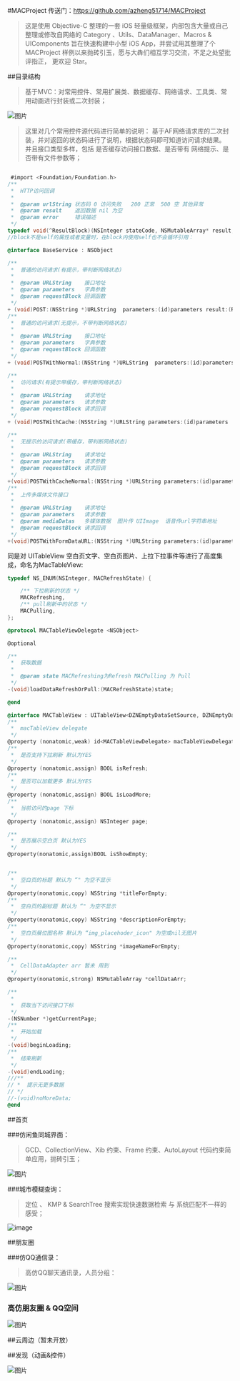 #MACProject
传送门：https://github.com/azheng51714/MACProject
>这是使用 Objective-C 整理的一套 iOS 轻量级框架，内部包含大量或自己整理或修改自网络的 Category 、Utils、DataManager、Macros & UIComponents 旨在快速构建中小型 iOS App，并尝试用其整理了个 MACProject 样例以来抛砖引玉，愿与大犇们相互学习交流，不足之处望批评指正， 更欢迎 Star。

##目录结构

>基于MVC：对常用控件、常用扩展类、数据缓存、网络请求、工具类、常用动画进行封装或二次封装；

![图片](http://upload-images.jianshu.io/upload_images/335970-d8e4adf25d641f3e.png?imageMogr2/auto-orient/strip%7CimageView2/2/w/1240)

> 这里对几个常用控件源代码进行简单的说明：
基于AF网络请求库的二次封装，并对返回的状态码进行了说明，根据状态码即可知道访问请求结果。
并且接口类型多样，包括 是否缓存访问接口数据、是否带有 网络提示、是否带有文件参数等；

```Objective-C

 #import <Foundation/Foundation.h>
/**
 *  HTTP访问回调
 *
 *  @param urlString 状态码 0 访问失败   200 正常  500 空 其他异常
 *  @param result    返回数据 nil 为空
 *  @param error     错误描述
 */
typedef void(^ResultBlock)(NSInteger stateCode, NSMutableArray* result, NSError *error);
//block不是self的属性或者变量时，在block内使用self也不会循环引用：

@interface BaseService : NSObject

/**
 *  普通的访问请求(有提示，带判断网络状态)
 *
 *  @param URLString    接口地址
 *  @param parameters   字典参数
 *  @param requestBlock 回调函数
 */
+ (void)POST:(NSString *)URLString  parameters:(id)parameters result:(ResultBlock)requestBlock;
/**
 *  普通的访问请求(无提示，不带判断网络状态)
 *
 *  @param URLString    接口地址
 *  @param parameters   字典参数
 *  @param requestBlock 回调函数
 */
+ (void)POSTWithNormal:(NSString *)URLString  parameters:(id)parameters result:(ResultBlock)requestBlock;

/**
 *  访问请求(有提示带缓存，带判断网络状态)
 *
 *  @param URLString    请求地址
 *  @param parameters   请求参数
 *  @param requestBlock 请求回调
 */
+ (void)POSTWithCache:(NSString *)URLString parameters:(id)parameters  completionBlock:(ResultBlock)requestBlock;

/**
 *  无提示的访问请求(带缓存，带判断网络状态)
 *
 *  @param URLString    请求地址
 *  @param parameters   请求参数
 *  @param requestBlock 请求回调
 */
+(void)POSTWithCacheNormal:(NSString *)URLString parameters:(id)parameters  completionBlock:(ResultBlock)requestBlock cacheBlock:(ResultBlock)cacheBlock;
/**
 *  上传多媒体文件接口
 *
 *  @param URLString    请求地址
 *  @param parameters   请求参数
 *  @param mediaDatas   多媒体数据  图片传 UIImage  语音传url字符串地址
 *  @param requestBlock 请求回调
 */
+(void)POSTWithFormDataURL:(NSString *)URLString parameters:(id)parameters mediaData:(NSMutableArray *)mediaDatas completionBlock:(ResultBlock)requestBlock;

```
同是对 UITableView 空白页文字、空白页图片、上拉下拉事件等进行了高度集成，命名为MacTableView:

```Objective-C
typedef NS_ENUM(NSInteger, MACRefreshState) {

    /** 下拉刷新的状态 */
    MACRefreshing,
    /** pull刷新中的状态 */
    MACPulling,
};

@protocol MACTableViewDelegate <NSObject>

@optional

/**
 *  获取数据
 *
 *  @param state MACRefreshing为Refresh MACPulling 为 Pull
 */
-(void)loadDataRefreshOrPull:(MACRefreshState)state;

@end

@interface MACTableView : UITableView<DZNEmptyDataSetSource, DZNEmptyDataSetDelegate>
/**
 *  macTableView delegate
 */
@property (nonatomic,weak) id<MACTableViewDelegate> macTableViewDelegate;
/**
 *  是否支持下拉刷新 默认为YES
 */
@property (nonatomic,assign) BOOL isRefresh;
/**
 *  是否可以加载更多 默认为YES
 */
@property (nonatomic,assign) BOOL isLoadMore;
/**
 *  当前访问的page 下标
 */
@property (nonatomic,assign) NSInteger page;

/**
 *  是否展示空白页 默认为YES
 */
@property(nonatomic,assign)BOOL isShowEmpty;


/**
 *  空白页的标题 默认为 “" 为空不显示
 */
@property(nonatomic,copy) NSString *titleForEmpty;
/**
 *  空白页的副标题 默认为 “" 为空不显示
 */
@property(nonatomic,copy) NSString *descriptionForEmpty;
/**
 *  空白页展位图名称 默认为 “img_placehoder_icon" 为空或nil无图片
 */
@property(nonatomic,copy) NSString *imageNameForEmpty;

/**
 *  CellDataAdapter arr 暂未 用到
 */
@property(nonatomic,strong) NSMutableArray *cellDataArr;

/**
 *
 *  获取当下访问接口下标
 */
-(NSNumber *)getCurrentPage;
/**
 *  开始加载
 */
-(void)beginLoading;
/**
 *  结束刷新
 */
-(void)endLoading;
///**
// *  提示无更多数据
// */
//-(void)noMoreData;
@end

```
##首页

###仿闲鱼同城界面：

>GCD、CollectionView、Xib 约束、Frame 约束、AutoLayout 代码约束简单应用，抛砖引玉；

![图片](https://github.com/azheng51714/MACProject/blob/master/pic/homePage.gif)

###城市模糊查询：

>定位 、 KMP & SearchTree 搜索实现快速数据检索 与 系统匹配不一样的感受；

![image](https://github.com/azheng51714/MACProject/blob/master/pic/citySearch.gif)

##朋友圈

###仿QQ通信录：

>高仿QQ聊天通讯录，人员分组：

![图片](https://github.com/azheng51714/MACProject/blob/master/pic/QQgroup.gif)

### 高仿朋友圈 & QQ空间
![图片](https://github.com/azheng51714/MACProject/blob/master/pic/friends.gif)


##云周边（暂未开放）

##发现（动画&控件）

![图片](http://oc4tpefat.bkt.clouddn.com/finder.png)



